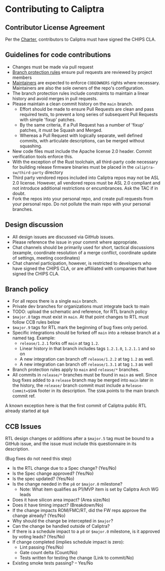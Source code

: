 # Contributing to Caliptra

## Contributor License Agreement

Per the [Charter](CaliptraWGTechnicalCharter.md), contributors to Caliptra
must have signed the CHIPS CLA.

## Guidelines for code contributions

* Changes must be made via pull request
* [Branch protection rules](GitHubRules.md) ensure pull requests are reviewed
  by project members
* [Maintainers](MAINTAINERS.md) are expected to enforce `CODEOWNERS` rights
  where necessary. Maintainers are also the sole owners of the repo's
  configuration.
* The branch protection rules include constraints to maintain a linear history
  and avoid merges in pull requests.
* Please maintain a clean commit history on the `main` branch.
  - Effort should be made to ensure Pull Requests are clean and pass required
    tests, to prevent a long series of subsequent Pull Requests with simple
    'fixup' patches.
  - By the same criteria, if a Pull Request has a number of 'fixup' patches, it
    must be Squash and Merged.
  - Whereas a Pull Request with logically separate, well defined commits, with
    articulate descriptions, can be merged without squashing.
* New code files must include the Apache license 2.0 header. Commit verification
  tools enforce this.
* With the exception of the Rust toolchain, all third-party code necessary for
  building release firmware binaries must be placed in the
  `caliptra-sw/third-party` directory
* Third party vendored repos included into Caliptra repos may not be ASL 2.0
  license. However, all vendored repos must be ASL 2.0 compliant and not
  introduce additional restrictions or encumbrances. Ask the TAC if in doubt.
* Fork the repos into your personal repo, and create pull requests from your
  personal repo. Do not pollute the main repo with your personal branches.

## Design discussion

* All design issues are discussed via GitHub issues.
* Please reference the issue in your commit where appropriate.
* Chat channels should be primarily used for short, tactical discussions
  (example, coordinate resolution of a merge conflict, coordinate update of
  settings, meeting coordinates)
* Chat channel participation, however, is restricted to developers who have
  signed the CHIPS CLA, or are affiliiated with companies that have signed the
  CHIPS CLA.

## Branch policy

* For all repos there is a single `main` branch.
* Private dev branches for organizations must integrate back to main
* TODO: upload the schematic and reference, for RTL branch policy
* `$major.8` tags must exist in `main`. At that point changes to RTL must follow
  CCB rules below
* `$major.9` tags for RTL mark the beginning of bug fixes only period.
* Specific integrations should be forked off `main` into a release branch at a
  named tag. Example:
  - `release/1.2.1` forks off `main` at tag `1.2`.
  - Linear history in that branch includes tags `1.2.1.0`, `1.2.1.1` and so on
  - A new integration can branch off `release/1.2.2` at tag `1.2` as well.
  - A new integration can branch off `release/1.3.1` at tag `1.3` as well
* Branch protection rules apply to `main` and `release/*` branches.
* All commits in `release/*` branches must be found in `main` as well. Since bug
  fixes added to a `release` branch may be merged into `main` later in the
  history, the `release/` branch commit must include a `Release-Commit=$SHA`
  footer in its description. The `$SHA` points to the main branch commit ref.

A known exception here is that the first commit of Caliptra public RTL already
started at `0p8`

## CCB Issues

RTL design changes or additions after a `$major.5` tag must be bound to a GitHub
issue, and the issue must include this questionnaire in its description.

(Bug fixes do not need this step)

* Is the RTL change due to a Spec change? (Yes/No)
* Is the Spec change approved? (Yes/No)
* Is the spec updated? (Yes/No)
* Is the change needed in the `p8` or `$major.0` milestone?
  - Note: What item qualifies as P1/MVP item is set by Caliptra Arch WG leads
* Does it have silicon area impact? (Area size/No)
* Does it have timing impact? (Breakdown/No)
* If the change impacts ROM/FMC/RT, did the FW reps approve the change already? (Yes/No)
* Why should the change be intercepted in `$major`?
* Can the change be handled outside of Caliptra?
* If there is a schedule impact to a `p8` or `$major.0` milestone, is it
  approved by voting leads? (Yes/No)
* If change completed (implies schedule impact is zero):
  - Lint passing (Yes/No)
  - Gate count delta (Count/No)
  - Tests written for testing the change (Link to commit/No)
* Existing smoke tests passing? – Yes/No
